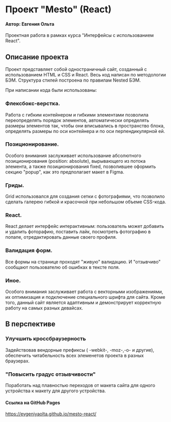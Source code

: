 # Проект "Mesto" (React)



#### Автор: Евгения Ольта 

Проектная работа в рамках курса "Интерфейсы с использованием React".


## Описание проекта

Проект представляет собой одностраничный сайт, созданный с использованием HTML и CSS и React.
Весь код написан по методологии БЭМ. Структура стилей построена по правилам Nested БЭМ.

При написании кода были использованы:

### Флексбокс-верстка.
Работа  с гибким контейнером и гибкими элементами позволила переопределять порядок элементов, автоматически определять размеры элементов так, чтобы они вписывались в  пространство блока, определять размеры по оси контейнера и по оси перпендикулярной ей.

### Позиционирование.
Особого внимания заслуживает использование абсолютного позиционирования (position: absolute), вырывающего из потока элемента, а также позиционирования fixed, позволившее оформить секцию "popup", как это предполагает макет в Figma.

### Гриды.
Grid использовался для создания сетки с фотографиями, что позволило сделать галерею гибкой и красочной при небольшом объеме CSS-кода.

### React.
React делает интерфейс интерактивным: пользователь может добавить и удалить фоторафию, поставить лайк, посмотреть фотографию в попапе, отредактировать данные своего профиля. 

### Валидация форм.
Все формы на странице проходят "живую" валидацию. И "отзывчиво" сообщают пользователю об ошибках в тексте поля.

### Иное.
Особого внимания заслуживает работа с векторными изображениями, их оптимизация и подключение специального шрифта для сайта.
Кроме того, данный сайт является адаптивным и демонстрирует корректную работу на самых разных девайсах.


## В перспективе

### Улучшить кроссбраузерность
Задействовав вендорные префиксы ( -webkit-, -moz-,-о- и другие), обеспечить читабельность всех элеменетов проекта в разных браузерах.

### "Повысить градус отзывчивости"
Поработать над плавностью переходов от макета сайта для одного устройства к макету для другого устройства.

#### Ссылка на GitHub Pages
https://evgeniyaolta.github.io/mesto-react/